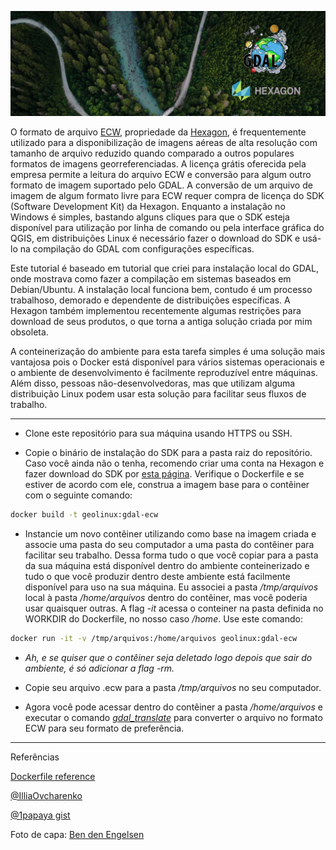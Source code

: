  ![Imagem de satélite mostrando floresta e rio com as logomarcas da empresa Hexagon e do projeto GDAL](img/header.jpg)
 
 O formato de arquivo [ECW](https://en.wikipedia.org/wiki/ECW_(file_format)hexagon ), propriedade da [Hexagon](https://hexagon.com/), é frequentemente utilizado para a disponibilização de imagens aéreas de alta resolução com tamanho de arquivo reduzido quando comparado a outros populares formatos de imagens georreferenciadas. A licença grátis oferecida pela empresa permite a leitura do arquivo ECW e conversão para algum outro formato de imagem suportado pelo GDAL. A conversão de um arquivo de imagem de algum formato livre para ECW requer compra de licença do SDK (Software Development Kit) da Hexagon. Enquanto a instalação no Windows é simples, bastando alguns cliques para que o SDK esteja disponível para utilização por linha de comando ou pela interface gráfica do QGIS, em distribuições Linux é necessário fazer o download do SDK e usá-lo na compilação do GDAL com configurações específicas.


Este tutorial é baseado em tutorial que criei para instalação local do GDAL, onde mostrava como fazer a compilação em sistemas baseados em Debian/Ubuntu. A instalação local funciona bem, contudo é um processo trabalhoso, demorado e dependente de distribuições específicas. A Hexagon também implementou recentemente algumas restrições para download de seus produtos, o que torna a antiga solução criada por mim obsoleta.


A conteinerização do ambiente para esta tarefa simples é uma solução mais vantajosa pois o Docker está disponível para vários sistemas operacionais e o ambiente de desenvolvimento é facilmente reproduzível entre máquinas. Além disso, pessoas não-desenvolvedoras, mas que utilizam alguma distribuição Linux podem usar esta solução para facilitar seus fluxos de trabalho. 

---

* Clone este repositório para sua máquina usando HTTPS ou SSH.

* Copie o binário de instalação do SDK para a pasta raiz do repositório. Caso você ainda não o tenha, recomendo criar uma conta na Hexagon e fazer download do SDK por [esta página](https://supportsi.hexagon.com/s/article/ERDAS-ECW-JP2-SDK-Read-Only-Redistributable-download). Verifique o Dockerfile e se estiver de acordo com ele, construa a imagem base para o contêiner com o seguinte comando:

~~~sh
docker build -t geolinux:gdal-ecw
~~~

* Instancie um novo contêiner utilizando como base na imagem criada e associe uma pasta do seu computador a uma pasta do contêiner para facilitar seu trabalho. Dessa forma tudo o que você copiar para a pasta da sua máquina está disponível dentro do ambiente conteinerizado e tudo o que você produzir dentro deste ambiente está facilmente disponível para uso na sua máquina. Eu associei a pasta */tmp/arquivos* local à pasta */home/arquivos* dentro do contêiner, mas você poderia usar quaisquer outras. A flag *-it* acessa o conteiner na pasta definida no WORKDIR do Dockerfile, no nosso caso */home*. Use este comando:

~~~sh
docker run -it -v /tmp/arquivos:/home/arquivos geolinux:gdal-ecw
~~~

* *Ah, e se quiser que o contêiner seja deletado logo depois que sair do ambiente, é só adicionar a flag -rm.*

* Copie seu arquivo .ecw para a pasta */tmp/arquivos* no seu computador.

* Agora você pode acessar dentro do contêiner a pasta */home/arquivos* e executar o comando [*gdal_translate*](https://gdal.org/programs/gdal_translate.html) para converter o arquivo no formato ECW para seu formato de preferência.

---

Referências

[Dockerfile reference](https://docs.docker.com/engine/reference/builder/)

[@IlliaOvcharenko](https://github.com/IlliaOvcharenko/gdal-docker)

[@1papaya gist](https://gist.github.com/1papaya/568c4580b1909071696c1cb119101823)

Foto de capa: [Ben den Engelsen](https://unsplash.com/pt-br/@benjeeeman)